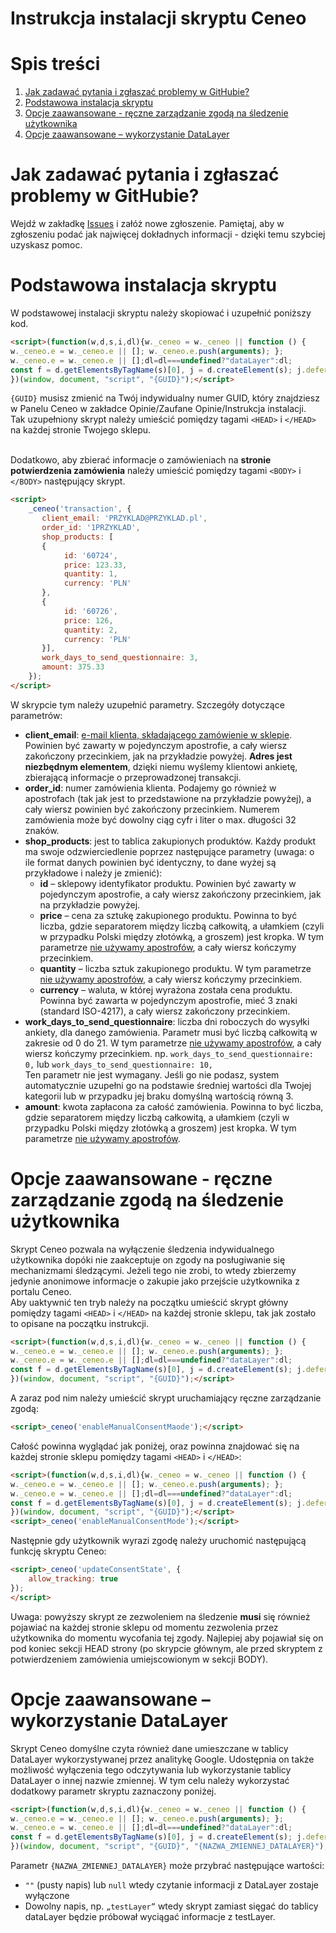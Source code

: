 # Instrukcja instalacji skryptu Ceneo

# Spis treści
1. [Jak zadawać pytania i zgłaszać problemy w GitHubie?](#jak-zadawać-pytania-i-zgłaszać-problemy-w-githubie)
1. [Podstawowa instalacja skryptu](#podstawowa-instalacja-skryptu)
1. [Opcje zaawansowane - ręczne zarządzanie zgodą na śledzenie użytkownika](#opcje-zaawansowane---ręczne-zarządzanie-zgodą-na-śledzenie-użytkownika)
1. [Opcje zaawansowane – wykorzystanie DataLayer](#opcje-zaawansowane-–-wykorzystanie-datalayer)


# Jak zadawać pytania i zgłaszać problemy w GitHubie?
Wejdź w zakładkę [Issues](https://github.com/ceneo/ceneo-integration/issues) i załóż nowe zgłoszenie. Pamiętaj, aby w zgłoszeniu podać jak najwięcej dokładnych informacji - dzięki temu szybciej uzyskasz pomoc.

# Podstawowa instalacja skryptu
W podstawowej instalacji skryptu należy skopiować i uzupełnić poniższy kod.

```HTML
<script>(function(w,d,s,i,dl){w._ceneo = w._ceneo || function () {
w._ceneo.e = w._ceneo.e || []; w._ceneo.e.push(arguments); };
w._ceneo.e = w._ceneo.e || [];dl=dl===undefined?"dataLayer":dl;
const f = d.getElementsByTagName(s)[0], j = d.createElement(s); j.defer = true; j.src = "https://ssl.ceneo.pl/ct/v5/script.js?accountGuid=" + i + "&t=" + Date.now() + (dl ? "&dl=" + dl : ''); f.parentNode.insertBefore(j, f);
})(window, document, "script", "{GUID}");</script>
```

`{GUID}` musisz zmienić na Twój indywidualny numer GUID, który znajdziesz w Panelu Ceneo w zakładce Opinie/Zaufane Opinie/Instrukcja instalacji.\
Tak uzupełniony skrypt należy umieścić pomiędzy tagami `<HEAD>` i `</HEAD>` na każdej stronie Twojego sklepu.
<br><br>

Dodatkowo, aby zbierać informacje o zamówieniach na **stronie potwierdzenia zamówienia** należy umieścić pomiędzy tagami `<BODY>` i `</BODY>` następujący skrypt.

```HTML
<script>
    _ceneo('transaction', {
       client_email: 'PRZYKLAD@PRZYKLAD.pl',
       order_id: '1PRZYKLAD',
       shop_products: [
       {
            id: '60724',
            price: 123.33,
            quantity: 1,
            currency: 'PLN'
       },
       {
            id: '60726',
            price: 126,
            quantity: 2,
            currency: 'PLN'
       }],
       work_days_to_send_questionnaire: 3,
       amount: 375.33
    });
</script>
```

W skrypcie tym należy uzupełnić parametry. Szczegóły dotyczące parametrów:

- **client_email**: <ins>e-mail klienta, składającego zamówienie w sklepie</ins>. Powinien być zawarty w pojedynczym apostrofie, a cały wiersz zakończony przecinkiem, jak na przykładzie powyżej. **Adres jest niezbędnym elementem**, dzięki niemu wyślemy klientowi ankietę, zbierającą informacje o przeprowadzonej transakcji.
- **order_id**: numer zamówienia klienta. Podajemy go również w apostrofach (tak jak jest to przedstawione na przykładzie powyżej), a cały wiersz powinien być zakończony przecinkiem. Numerem zamówienia może być dowolny ciąg cyfr i liter o max. długości 32 znaków.
- **shop_products**: jest to tablica zakupionych produktów. Każdy produkt ma swoje odzwierciedlenie poprzez następujące parametry (uwaga: o ile format danych powinien być identyczny, to dane wyżej są przykładowe i należy je zmienić):
  - **id** – sklepowy identyfikator produktu. Powinien być zawarty w pojedynczym apostrofie, a cały wiersz zakończony przecinkiem, jak na przykładzie powyżej.
  - **price** – cena za sztukę zakupionego produktu. Powinna to być liczba, gdzie separatorem między liczbą całkowitą, a ułamkiem (czyli w przypadku Polski między złotówką, a groszem) jest kropka. W tym parametrze <ins>nie używamy apostrofów</ins>, a cały wiersz kończymy przecinkiem.
  - **quantity** – liczba sztuk zakupionego produktu. W tym parametrze <ins>nie używamy apostrofów</ins>, a cały wiersz kończymy przecinkiem.
  - **currency** – waluta, w której wyrażona została cena produktu. Powinna być zawarta w pojedynczym apostrofie, mieć 3 znaki (standard ISO-4217), a cały wiersz zakończony przecinkiem.
- **work_days_to_send_questionnaire**: liczba dni roboczych do wysyłki ankiety, dla danego zamówienia. Parametr musi być liczbą całkowitą w zakresie od 0 do 21. W tym parametrze <ins>nie używamy apostrofów</ins>, a cały wiersz kończymy przecinkiem.
np. `work_days_to_send_questionnaire: 0,` lub `work_days_to_send_questionnaire: 10,`<br> Ten parametr nie jest wymagany. Jeśli go nie podasz, system automatycznie uzupełni go na podstawie średniej wartości dla Twojej kategorii lub w przypadku jej braku domyślną wartością równą 3.
- **amount**: kwota zapłacona za całość zamówienia. Powinna to być liczba, gdzie separatorem między liczbą całkowitą, a ułamkiem (czyli w przypadku Polski między złotówką a groszem) jest kropka. W tym parametrze <ins>nie używamy apostrofów</ins>.

# Opcje zaawansowane - ręczne zarządzanie zgodą na śledzenie użytkownika
Skrypt Ceneo pozwala na wyłączenie śledzenia indywidualnego użytkownika dopóki nie zaakceptuje on zgody na posługiwanie się mechanizmami śledzącymi. Jeżeli tego nie zrobi, to wtedy zbierzemy jedynie anonimowe informacje o zakupie jako przejście użytkownika z portalu Ceneo.<br>
Aby uaktywnić ten tryb należy na początku umieścić skrypt główny pomiędzy tagami `<HEAD>`
i `</HEAD>` na każdej stronie sklepu, tak jak zostało to opisane na początku instrukcji.

```HTML
<script>(function(w,d,s,i,dl){w._ceneo = w._ceneo || function () {
w._ceneo.e = w._ceneo.e || []; w._ceneo.e.push(arguments); };
w._ceneo.e = w._ceneo.e || [];dl=dl===undefined?"dataLayer":dl;
const f = d.getElementsByTagName(s)[0], j = d.createElement(s); j.defer = true; j.src = "https://ssl.ceneo.pl/ct/v5/script.js?accountGuid=" + i + "&t=" + Date.now() + (dl ? "&dl=" + dl : ''); f.parentNode.insertBefore(j, f);
})(window, document, "script", "{GUID}");</script>
```

A zaraz pod nim należy umieścić skrypt uruchamiający ręczne zarządzanie zgodą:

```HTML
<script>_ceneo('enableManualConsentMaode');</script>
```

Całość powinna wyglądać jak poniżej, oraz powinna znajdować się na każdej stronie sklepu pomiędzy tagami `<HEAD>` i `</HEAD>`:

```HTML
<script>(function(w,d,s,i,dl){w._ceneo = w._ceneo || function () {
w._ceneo.e = w._ceneo.e || []; w._ceneo.e.push(arguments); };
w._ceneo.e = w._ceneo.e || [];dl=dl===undefined?"dataLayer":dl;
const f = d.getElementsByTagName(s)[0], j = d.createElement(s); j.defer = true; j.src = "https://ssl.ceneo.pl/ct/v5/script.js?accountGuid=" + i + "&t=" + Date.now() + (dl ? "&dl=" + dl : ''); f.parentNode.insertBefore(j, f);
})(window, document, "script", "{GUID}");</script>
<script>_ceneo('enableManualConsentMode');</script>
```

Następnie gdy użytkownik wyrazi zgodę należy uruchomić następującą funkcję skryptu Ceneo:

```HTML
<script>_ceneo('updateConsentState', {
    allow_tracking: true
});
</script>
```

Uwaga: powyższy skrypt ze zezwoleniem na śledzenie **musi** się również pojawiać na każdej stronie sklepu od momentu zezwolenia przez użytkownika do momentu wycofania tej zgody. Najlepiej aby pojawiał się on pod koniec sekcji HEAD strony (po skrypcie głównym, ale przed skryptem
z potwierdzeniem zamówienia umiejscowionym w sekcji BODY).

# Opcje zaawansowane – wykorzystanie DataLayer

Skrypt Ceneo domyślne czyta również dane umieszczane w tablicy DataLayer wykorzystywanej przez analitykę Google. Udostępnia on także możliwość wyłączenia tego odczytywania lub wykorzystanie tablicy DataLayer o innej nazwie zmiennej. W tym celu należy wykorzystać dodatkowy parametr skryptu zaznaczony poniżej.

```HTML
<script>(function(w,d,s,i,dl){w._ceneo = w._ceneo || function () {
w._ceneo.e = w._ceneo.e || []; w._ceneo.e.push(arguments); };
w._ceneo.e = w._ceneo.e || [];dl=dl===undefined?"dataLayer":dl;
const f = d.getElementsByTagName(s)[0], j = d.createElement(s); j.defer = true; j.src = "https://ssl.ceneo.pl/ct/v5/script.js?accountGuid=" + i + "&t=" + Date.now() + (dl ? "&dl=" + dl : ''); f.parentNode.insertBefore(j, f);
})(window, document, "script", "{GUID}", "{NAZWA_ZMIENNEJ_DATALAYER}");</script>
```

Parametr `{NAZWA_ZMIENNEJ_DATALAYER}` może przybrać następujące wartości:
- `""` (pusty napis) lub `null` wtedy czytanie informacji z DataLayer zostaje wyłączone
- Dowolny napis, np. `„testLayer”` wtedy skrypt zamiast sięgać do tablicy dataLayer będzie próbował wyciągać informacje z testLayer.

